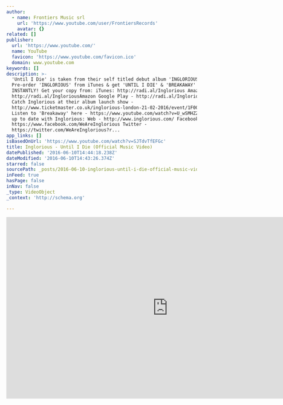 ```yaml
---
author:
  - name: Frontiers Music srl
    url: 'https://www.youtube.com/user/FrontiersRecords'
    avatar: {}
related: []
publisher:
  url: 'https://www.youtube.com/'
  name: YouTube
  favicon: 'https://www.youtube.com/favicon.ico'
  domain: www.youtube.com
keywords: []
description: >-
  'Until I Die' is taken from their self titled debut album 'INGLORIOUS'.
  Pre-order 'INGLORIOUS' from iTunes & get 'UNTIL I DIE' & 'BREAKAWAY'
  INSTANTLY! Get your copy from: iTunes: http://radi.al/Inglorious Amazon:
  http://radi.al/IngloriousAmazon Google Play - http://radi.al/IngloriousGP
  Catch Inglorious at their album launch show -
  http://www.ticketmaster.co.uk/inglorious-london-21-02-2016/event/1F004F4FBB27C426?artistid=5182798&majorcatid=10001&minorcatid=1&new_edp=1
  Listen to 'Breakaway' here - https://www.youtube.com/watch?v=U_wSMHZZi8w Stay
  up to date with Inglorious: Web - http://www.inglorious.com/ Facebook -
  https://www.facebook.com/WeAreInglorious Twitter -
  https://twitter.com/WeAreInglorious?r...
app_links: []
isBasedOnUrl: 'https://www.youtube.com/watch?v=SJTdvTfEFGc'
title: Inglorious - Until I Die (Official Music Video)
datePublished: '2016-06-10T14:44:18.238Z'
dateModified: '2016-06-10T14:43:26.374Z'
starred: false
sourcePath: _posts/2016-06-10-inglorious-until-i-die-official-music-video.md
inFeed: true
hasPage: false
inNav: false
_type: VideoObject
_context: 'http://schema.org'

---
```

<iframe src="https://cdn.embedly.com/widgets/media.html?src=https%3A%2F%2Fwww.youtube.com%2Fembed%2FSJTdvTfEFGc%3Ffeature%3Doembed&amp;url=http%3A%2F%2Fwww.youtube.com%2Fwatch%3Fv%3DSJTdvTfEFGc&amp;image=https%3A%2F%2Fi.ytimg.com%2Fvi%2FSJTdvTfEFGc%2Fhqdefault.jpg&amp;key=b7d04c9b404c499eba89ee7072e1c4f7&amp;type=text%2Fhtml&amp;schema=youtube" width="854" height="480" scrolling="no" frameborder="0" allowfullscreen="" style=""></iframe>